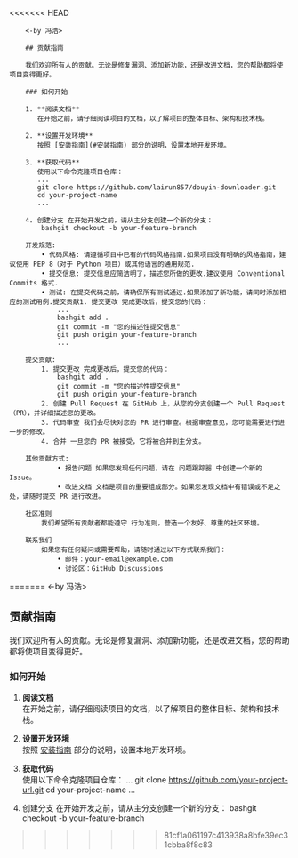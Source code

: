
<<<<<<< HEAD
        
        <-by 冯浩>
        
        ## 贡献指南
        
        我们欢迎所有人的贡献。无论是修复漏洞、添加新功能，还是改进文档，您的帮助都将使项目变得更好。
        
        ### 如何开始
        
        1. **阅读文档**  
           在开始之前，请仔细阅读项目的文档，以了解项目的整体目标、架构和技术栈。
        
        2. **设置开发环境**  
           按照 [安装指南](#安装指南) 部分的说明，设置本地开发环境。
        
        3. **获取代码**  
           使用以下命令克隆项目仓库：
           ...
           git clone https://github.com/lairun857/douyin-downloader.git
           cd your-project-name
           ...
           
        4. 创建分支 在开始开发之前，请从主分支创建一个新的分支：
            bashgit checkout -b your-feature-branch
        
        开发规范:
            • 代码风格: 请遵循项目中已有的代码风格指南.如果项目没有明确的风格指南，建议使用 PEP 8（对于 Python 项目）或其他语言的通用规范.
            • 提交信息: 提交信息应简洁明了，描述您所做的更改.建议使用 Conventional Commits 格式.
            • 测试: 在提交代码之前，请确保所有测试通过.如果添加了新功能，请同时添加相应的测试用例.提交贡献1. 提交更改 完成更改后，提交您的代码：
                ...
                bashgit add .
                git commit -m "您的描述性提交信息"
                git push origin your-feature-branch
                ...
                
        提交贡献:
            1. 提交更改 完成更改后，提交您的代码：
                bashgit add .
                git commit -m "您的描述性提交信息"
                git push origin your-feature-branch
            2. 创建 Pull Request 在 GitHub 上，从您的分支创建一个 Pull Request（PR），并详细描述您的更改。
            3. 代码审查 我们会尽快对您的 PR 进行审查。根据审查意见，您可能需要进行进一步的修改。
            4. 合并 一旦您的 PR 被接受，它将被合并到主分支。
            
        其他贡献方式:
                • 报告问题 如果您发现任何问题，请在 问题跟踪器 中创建一个新的 Issue。
                • 改进文档 文档是项目的重要组成部分。如果您发现文档中有错误或不足之处，请随时提交 PR 进行改进。
                
        社区准则
            我们希望所有贡献者都能遵守 行为准则，营造一个友好、尊重的社区环境。
            
        联系我们
            如果您有任何疑问或需要帮助，请随时通过以下方式联系我们：
                • 邮件：your-email@example.com
                • 讨论区：GitHub Discussions
        
=======
<-by 冯浩>

## 贡献指南

我们欢迎所有人的贡献。无论是修复漏洞、添加新功能，还是改进文档，您的帮助都将使项目变得更好。

### 如何开始

1. **阅读文档**  
   在开始之前，请仔细阅读项目的文档，以了解项目的整体目标、架构和技术栈。

2. **设置开发环境**  
   按照 [安装指南](#安装指南) 部分的说明，设置本地开发环境。

3. **获取代码**  
   使用以下命令克隆项目仓库：
   ...
   git clone https://github.com/your-project-url.git
   cd your-project-name
   ...
   
4. 创建分支 在开始开发之前，请从主分支创建一个新的分支：
    bashgit checkout -b your-feature-branch


>>>>>>> 81cf1a061197c413938a8bfe39ec31cbba8f8c83
